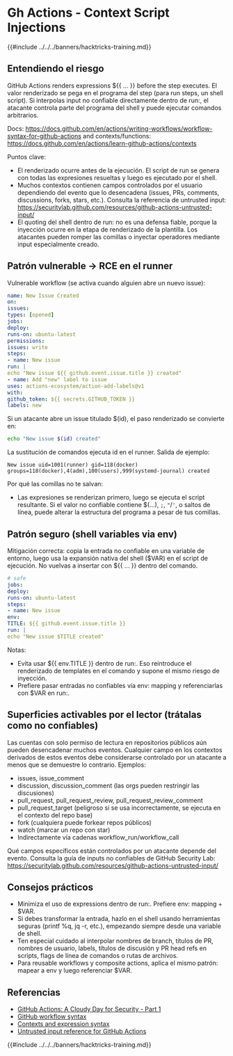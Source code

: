 # Gh Actions - Context Script Injections

{{#include ../../../banners/hacktricks-training.md}}

## Entendiendo el riesgo

GitHub Actions renders expressions ${{ ... }} before the step executes. El valor renderizado se pega en el programa del step (para run steps, un shell script). Si interpolas input no confiable directamente dentro de run:, el atacante controla parte del programa del shell y puede ejecutar comandos arbitrarios.

Docs: https://docs.github.com/en/actions/writing-workflows/workflow-syntax-for-github-actions and contexts/functions: https://docs.github.com/en/actions/learn-github-actions/contexts

Puntos clave:
- El renderizado ocurre antes de la ejecución. El script de run se genera con todas las expresiones resueltas y luego es ejecutado por el shell.
- Muchos contextos contienen campos controlados por el usuario dependiendo del evento que lo desencadena (issues, PRs, comments, discussions, forks, stars, etc.). Consulta la referencia de untrusted input: https://securitylab.github.com/resources/github-actions-untrusted-input/
- El quoting del shell dentro de run: no es una defensa fiable, porque la inyección ocurre en la etapa de renderizado de la plantilla. Los atacantes pueden romper las comillas o inyectar operadores mediante input especialmente creado.

## Patrón vulnerable → RCE en el runner

Vulnerable workflow (se activa cuando alguien abre un nuevo issue):
```yaml
name: New Issue Created
on:
issues:
types: [opened]
jobs:
deploy:
runs-on: ubuntu-latest
permissions:
issues: write
steps:
- name: New issue
run: |
echo "New issue ${{ github.event.issue.title }} created"
- name: Add "new" label to issue
uses: actions-ecosystem/action-add-labels@v1
with:
github_token: ${{ secrets.GITHUB_TOKEN }}
labels: new
```
Si un atacante abre un issue titulado $(id), el paso renderizado se convierte en:
```sh
echo "New issue $(id) created"
```
La sustitución de comandos ejecuta id en el runner. Salida de ejemplo:
```
New issue uid=1001(runner) gid=118(docker) groups=118(docker),4(adm),100(users),999(systemd-journal) created
```
Por qué las comillas no te salvan:
- Las expresiones se renderizan primero, luego se ejecuta el script resultante. Si el valor no confiable contiene $(...), `;`, `"`/`'`, o saltos de línea, puede alterar la estructura del programa a pesar de tus comillas.

## Patrón seguro (shell variables via env)

Mitigación correcta: copia la entrada no confiable en una variable de entorno, luego usa la expansión nativa del shell ($VAR) en el script de ejecución. No vuelvas a insertar con ${{ ... }} dentro del comando.
```yaml
# safe
jobs:
deploy:
runs-on: ubuntu-latest
steps:
- name: New issue
env:
TITLE: ${{ github.event.issue.title }}
run: |
echo "New issue $TITLE created"
```
Notas:
- Evita usar ${{ env.TITLE }} dentro de run:. Eso reintroduce el renderizado de templates en el comando y supone el mismo riesgo de inyección.
- Prefiere pasar entradas no confiables vía env: mapping y referenciarlas con $VAR en run:.

## Superficies activables por el lector (trátalas como no confiables)

Las cuentas con solo permiso de lectura en repositorios públicos aún pueden desencadenar muchos eventos. Cualquier campo en los contextos derivados de estos eventos debe considerarse controlado por un atacante a menos que se demuestre lo contrario. Ejemplos:
- issues, issue_comment
- discussion, discussion_comment (las orgs pueden restringir las discusiones)
- pull_request, pull_request_review, pull_request_review_comment
- pull_request_target (peligroso si se usa incorrectamente, se ejecuta en el contexto del repo base)
- fork (cualquiera puede forkear repos públicos)
- watch (marcar un repo con star)
- Indirectamente vía cadenas workflow_run/workflow_call

Qué campos específicos están controlados por un atacante depende del evento. Consulta la guía de inputs no confiables de GitHub Security Lab: https://securitylab.github.com/resources/github-actions-untrusted-input/

## Consejos prácticos

- Minimiza el uso de expressions dentro de run:. Prefiere env: mapping + $VAR.
- Si debes transformar la entrada, hazlo en el shell usando herramientas seguras (printf %q, jq -r, etc.), empezando siempre desde una variable de shell.
- Ten especial cuidado al interpolar nombres de branch, títulos de PR, nombres de usuario, labels, títulos de discusión y PR head refs en scripts, flags de línea de comandos o rutas de archivos.
- Para reusable workflows y composite actions, aplica el mismo patrón: mapear a env y luego referenciar $VAR.

## Referencias

- [GitHub Actions: A Cloudy Day for Security - Part 1](https://binarysecurity.no/posts/2025/08/securing-gh-actions-part1)
- [GitHub workflow syntax](https://docs.github.com/en/actions/writing-workflows/workflow-syntax-for-github-actions)
- [Contexts and expression syntax](https://docs.github.com/en/actions/learn-github-actions/contexts)
- [Untrusted input reference for GitHub Actions](https://securitylab.github.com/resources/github-actions-untrusted-input/)

{{#include ../../../banners/hacktricks-training.md}}
